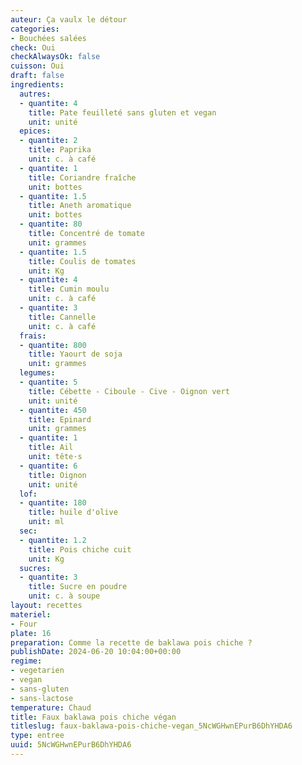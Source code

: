 ```yaml
---
auteur: Ça vaulx le détour
categories:
- Bouchées salées
check: Oui
checkAlwaysOk: false
cuisson: Oui
draft: false
ingredients:
  autres:
  - quantite: 4
    title: Pate feuilleté sans gluten et vegan
    unit: unité
  epices:
  - quantite: 2
    title: Paprika
    unit: c. à café
  - quantite: 1
    title: Coriandre fraîche
    unit: bottes
  - quantite: 1.5
    title: Aneth aromatique
    unit: bottes
  - quantite: 80
    title: Concentré de tomate
    unit: grammes
  - quantite: 1.5
    title: Coulis de tomates
    unit: Kg
  - quantite: 4
    title: Cumin moulu
    unit: c. à café
  - quantite: 3
    title: Cannelle
    unit: c. à café
  frais:
  - quantite: 800
    title: Yaourt de soja
    unit: grammes
  legumes:
  - quantite: 5
    title: Cébette - Ciboule - Cive - Oignon vert
    unit: unité
  - quantite: 450
    title: Epinard
    unit: grammes
  - quantite: 1
    title: Ail
    unit: tête·s
  - quantite: 6
    title: Oignon
    unit: unité
  lof:
  - quantite: 180
    title: huile d'olive
    unit: ml
  sec:
  - quantite: 1.2
    title: Pois chiche cuit
    unit: Kg
  sucres:
  - quantite: 3
    title: Sucre en poudre
    unit: c. à soupe
layout: recettes
materiel:
- Four
plate: 16
preparation: Comme la recette de baklawa pois chiche ?
publishDate: 2024-06-20 10:04:00+00:00
regime:
- vegetarien
- vegan
- sans-gluten
- sans-lactose
temperature: Chaud
title: Faux baklawa pois chiche végan
titleslug: faux-baklawa-pois-chiche-vegan_5NcWGHwnEPurB6DhYHDA6
type: entree
uuid: 5NcWGHwnEPurB6DhYHDA6
---
```

